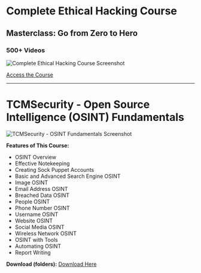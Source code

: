 # Complete Ethical Hacking Course
## Masterclass: Go from Zero to Hero

### 500+ Videos

![Complete Ethical Hacking Course Screenshot](/home/nijith/Pictures/Screenshot_20240707_131651.png)

[Access the Course](https://drive.google.com/drive/folders/1mZwaNmPJB6OcGf-lSejIvbU8y2YxjDt4)

---

# TCMSecurity - Open Source Intelligence (OSINT) Fundamentals

![TCMSecurity - OSINT Fundamentals Screenshot](/home/nijith/Pictures/Screenshot_20240707_131811.png)

**Features of This Course:**
- OSINT Overview
- Effective Notekeeping
- Creating Sock Puppet Accounts
- Basic and Advanced Search Engine OSINT
- Image OSINT
- Email Address OSINT
- Breached Data OSINT
- People OSINT
- Phone Number OSINT
- Username OSINT
- Website OSINT
- Social Media OSINT
- Wireless Network OSINT
- OSINT with Tools
- Automating OSINT
- Report Writing

**Download (folders):**
[Download Here](https://mega.nz/folder/GjBjWa5Q#DB0cSy7ue_AjaEHSZH7yXA)
